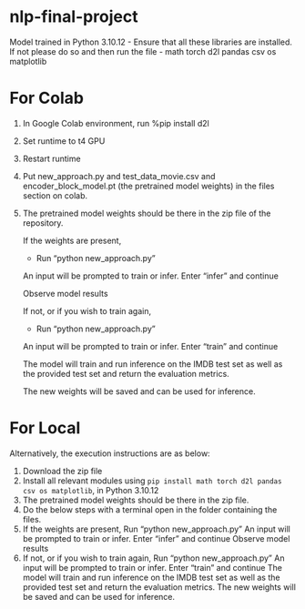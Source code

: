 # nlp-final-project
Model trained in Python 3.10.12 -
Ensure that all these libraries are installed. If not please do so and then run the file -
math
torch
d2l
pandas
csv
os
matplotlib

# For Colab
1. In Google Colab environment, run %pip install d2l
2. Set runtime to t4 GPU 
3. Restart runtime
4. Put new_approach.py and test_data_movie.csv and encoder_block_model.pt (the pretrained model weights) in the files section on colab.
5. The pretrained model weights should be there in the zip file of the repository.
   
   If the weights are present,
      - Run “python new_approach.py”

   An input will be prompted to train or infer. Enter “infer” and continue

   Observe model results
   
   If not, or if you wish to train again,
   - Run “python new_approach.py”

   An input will be prompted to train or infer. Enter “train” and continue

   The model will train and run inference on the IMDB test set as well as the provided test set and return the evaluation metrics.

   The new weights will be saved and can be used for inference.

# For Local
Alternatively, the execution instructions are as below:
1. Download the zip file
2. Install all relevant modules using `pip install math torch d2l pandas csv os matplotlib`, in Python 3.10.12
4. The pretrained model weights should be there in the zip file.
5. Do the below steps with a terminal open in the folder containing the files.
6. If the weights are present,
      Run “python new_approach.py”
      An input will be prompted to train or infer. Enter “infer” and continue
      Observe model results
7. If not, or if you wish to train again,
      Run “python new_approach.py”
      An input will be prompted to train or infer. Enter “train” and continue
      The model will train and run inference on the IMDB test set as well as the provided test set and return the evaluation metrics.
      The new weights will be saved and can be used for inference.
